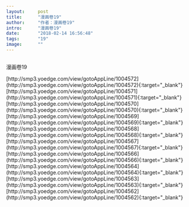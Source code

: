 ```yaml
---
layout:     post
title:      "漫画卷19"
author:     "作者：漫画卷19"
intro:      "漫画卷19"
date:       "2018-02-14 16:56:48"
tags:       "19"
image:      ""
---
```

<div style="text-align: center">
<p><img src=""/></p>
</div>
<p class="post-meta">
<span>漫画卷19</span>
</p>
[http://smp3.yoedge.com/view/gotoAppLine/1004572](http://smp3.yoedge.com/view/gotoAppLine/1004572){:target="_blank"}
[http://smp3.yoedge.com/view/gotoAppLine/1004571](http://smp3.yoedge.com/view/gotoAppLine/1004571){:target="_blank"}
[http://smp3.yoedge.com/view/gotoAppLine/1004570](http://smp3.yoedge.com/view/gotoAppLine/1004570){:target="_blank"}
[http://smp3.yoedge.com/view/gotoAppLine/1004569](http://smp3.yoedge.com/view/gotoAppLine/1004569){:target="_blank"}
[http://smp3.yoedge.com/view/gotoAppLine/1004568](http://smp3.yoedge.com/view/gotoAppLine/1004568){:target="_blank"}
[http://smp3.yoedge.com/view/gotoAppLine/1004567](http://smp3.yoedge.com/view/gotoAppLine/1004567){:target="_blank"}
[http://smp3.yoedge.com/view/gotoAppLine/1004566](http://smp3.yoedge.com/view/gotoAppLine/1004566){:target="_blank"}
[http://smp3.yoedge.com/view/gotoAppLine/1004564](http://smp3.yoedge.com/view/gotoAppLine/1004564){:target="_blank"}
[http://smp3.yoedge.com/view/gotoAppLine/1004563](http://smp3.yoedge.com/view/gotoAppLine/1004563){:target="_blank"}
[http://smp3.yoedge.com/view/gotoAppLine/1004562](http://smp3.yoedge.com/view/gotoAppLine/1004562){:target="_blank"}


